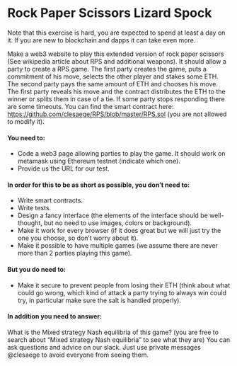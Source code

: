 # Rock Paper Scissors Lizard Spock

Note that this exercise is hard, you are expected to spend at least a day on it. If you are new to blockchain and dapps it can take even more.

Make a web3 website to play this extended version of rock paper scissors (See wikipedia article about RPS and additional weapons).
It should allow a party to create a RPS game. The first party creates the game, puts a commitment of his move, selects the other player and stakes some ETH.
The second party pays the same amount of ETH and chooses his move.
The first party reveals his move and the contract distributes the ETH to the winner or splits them in case of a tie.
If some party stops responding there are some timeouts.
You can find the smart contract here: https://github.com/clesaege/RPS/blob/master/RPS.sol (you are not allowed to modify it).

#### You need to:

- Code a web3 page allowing parties to play the game. It should work on metamask using Ethereum testnet (indicate which one).
- Provide us the URL for our test.

#### In order for this to be as short as possible, you don’t need to:

- Write smart contracts.
- Write tests.
- Design a fancy interface (the elements of the interface should be well-thought, but no need to use images, colors or background).
- Make it work for every browser (if it does great but we will just try the one you choose, so don’t worry about it).
- Make it possible to have multiple games (we assume there are never more than 2 parties playing this game).

#### But you do need to:

- Make it secure to prevent people from losing their ETH (think about what could go wrong, which kind of attack a party trying to always win could try, in particular make sure the salt is handled properly).

#### In addition you need to answer:

What is the Mixed strategy Nash equilibria of this game? (you are free to search about “Mixed strategy Nash equilibria” to see what they are)
You can ask questions and advice on our slack. Just use private messages @clesaege to avoid everyone from seeing them.

